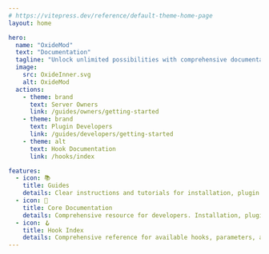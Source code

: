 ```yaml
---
# https://vitepress.dev/reference/default-theme-home-page
layout: home

hero:
  name: "OxideMod"
  text: "Documentation"
  tagline: "Unlock unlimited possibilities with comprehensive documentation for customizing and enhancing server experiences."
  image:
    src: OxideInner.svg
    alt: OxideMod
  actions:
    - theme: brand
      text: Server Owners
      link: /guides/owners/getting-started
    - theme: brand
      text: Plugin Developers
      link: /guides/developers/getting-started
    - theme: alt
      text: Hook Documentation
      link: /hooks/index

features:
  - icon: 📚
    title: Guides
    details: Clear instructions and tutorials for installation, plugin development, configuration, troubleshooting, and modding best practices.
  - icon: 📄
    title: Core Documentation
    details: Comprehensive resource for developers. Installation, plugin architecture, examples, troubleshooting, and community support.
  - icon: 🪝
    title: Hook Index
    details: Comprehensive reference for available hooks, parameters, and examples. Customize and enhance behavior efficiently.
---
```


